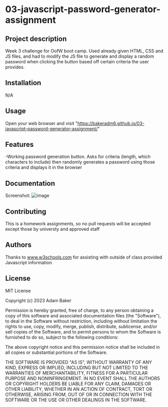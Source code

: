 # 03-javascript-password-generator-assignment

## Project description

Week 3 challenge for OofW boot camp. Used already given HTML, CSS and JS files, and had to modify the JS file to generate and display a random password when clicking the button based off certain criteria the user provides.

## Installation

N/A

## Usage

Open your web browser and visit "https://bakeradm6.github.io/03-javascript-password-generator-assignment/"

## Features

-Working password generation button. Asks for criteria (length, which characters to include) then randomly generates a password using those criteria and displays it in the browser

## Documentation

Screenshot:  ![image](https://github.com/Bakeradm6/03-javascript-password-generator-assignment/assets/123577761/b81ed53c-4901-466f-9b6e-e0b256ea0ded)

## Contributing

This is a homework assignments, so no pull requests will be accepted except those by universty and approved staff

## Authors

Thanks to www.w3schools.com for assisting with outside of class provided Javascript information

## License

MIT License

Copyright (c) 2023 Adam Baker

Permission is hereby granted, free of charge, to any person obtaining a copy
of this software and associated documentation files (the "Software"), to deal
in the Software without restriction, including without limitation the rights
to use, copy, modify, merge, publish, distribute, sublicense, and/or sell
copies of the Software, and to permit persons to whom the Software is
furnished to do so, subject to the following conditions:

The above copyright notice and this permission notice shall be included in all
copies or substantial portions of the Software.

THE SOFTWARE IS PROVIDED "AS IS", WITHOUT WARRANTY OF ANY KIND, EXPRESS OR
IMPLIED, INCLUDING BUT NOT LIMITED TO THE WARRANTIES OF MERCHANTABILITY,
FITNESS FOR A PARTICULAR PURPOSE AND NONINFRINGEMENT. IN NO EVENT SHALL THE
AUTHORS OR COPYRIGHT HOLDERS BE LIABLE FOR ANY CLAIM, DAMAGES OR OTHER
LIABILITY, WHETHER IN AN ACTION OF CONTRACT, TORT OR OTHERWISE, ARISING FROM,
OUT OF OR IN CONNECTION WITH THE SOFTWARE OR THE USE OR OTHER DEALINGS IN THE
SOFTWARE.
